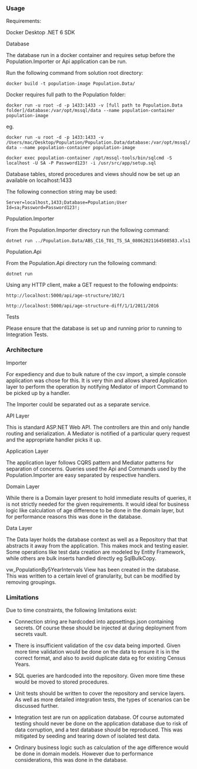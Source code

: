 ### Usage

Requirements:

Docker Desktop
.NET 6 SDK

Database 

The database run in a docker container and requires setup before the Population.Importer or Api application can be run.

Run the following command from solution root directory:

`docker build -t population-image Population.Data/`

Docker requires full path to the Population folder:

`docker run -u root -d -p 1433:1433 -v [full path to Population.Data folder]/database:/var/opt/mssql/data --name population-container population-image`

eg.

`docker run -u root -d -p 1433:1433 -v /Users/mac/Desktop/Population/Population.Data/database:/var/opt/mssql/data --name population-container population-image`


`docker exec population-container /opt/mssql-tools/bin/sqlcmd -S localhost -U SA -P Password123! -i /usr/src/app/setup.sql`

Database tables, stored procedures and views should now be set up an available on localhost:1433

The following connection string may be used:

`Server=localhost,1433;Database=Population;User Id=sa;Password=Password123!;`

Population.Importer

From the Population.Importer directory run the following command:

`dotnet run ../Population.Data/ABS_C16_T01_TS_SA_08062021164508583.xls1`

Population.Api

From the Population.Api directory run the following command:

`dotnet run` 

Using any HTTP client, make a GET request to the following endpoints:

`http://localhost:5000/api/age-structure/102/1`

`http://localhost:5000/api/age-structure-diff/1/1/2011/2016`

Tests

Please ensure that the database is set up and running prior to running to Integration Tests.

### Architecture

Importer

For expediency and due to bulk nature of the csv import, a simple console application was chose for this. It is very thin and allows shared Application layer to perform the operation by notifying Mediator of import Command to be picked up by a handler.

The Importer could be separated out as a separate service.

API Layer

This is standard ASP.NET Web API. The controllers are thin and only handle routing and serialization. A Mediator is notified of a particular  query request and the appropriate handler picks it up.

Application Layer

The application layer follows CQRS pattern and Mediator patterns for separation of concerns. Queries used the Api and Commands used by the Population.Importer are easy separated by respective handlers.

Domain Layer

While there is a Domain layer present to hold immediate results of queries, it is not strictly needed for the given requirements. It would ideal for business logic like calculation of age difference to be done in the domain layer, but for performance reasons this was done in the database.

Data Layer

The Data layer holds the database context as well as a Repository that that abstracts it away from the application. This makes mock and testing easier. Some operations like test data creation are modeled by Entity Framework, while others are bulk inserts handled directly eg SqlBulkCopy.

vw_PopulationBy5YearIntervals View has been created in the database. This was written to a certain level of granularity, but can be modified by removing groupings.

### Limitations

Due to time constraints, the following limitations exist:

- Connection string are hardcoded into appsettings.json containing secrets. Of course these should be injected at during deployment from secrets vault.

- There is insufficient validation of the csv data being imported. Given more time validation would be done on the data to ensure it is in the correct format, and also to avoid duplicate data eg for existing Census Years.

- SQL queries are hardcoded into the repository. Given more time these would be moved to stored procedures.

- Unit tests should be written to cover the repository and service layers. As well as more detailed integration tests, the types of scenarios can be discussed further.

- Integration test are run on application database. Of course automated testing should never be done on the application database due to risk of data corruption, and a test database should be reproduced. This was mitigated by seeding and tearing down of isolated test data.

- Ordinary business logic such as calculation of the age difference would be done in domain models. However due to performance considerations, this was done in the database.

